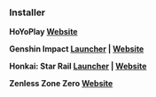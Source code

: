 ### Installer

**HoYoPlay 
[Website](https://download-porter.hoyoverse.com/download-porter/2024/06/07/hyp_global_setup_1.0.5.exe)**

**Genshin Impact 
[Launcher](https://autopatchhk.yuanshen.com/client_app/download/launcher/20240513154945_Z9PTR1tntRU1IfvL/GenshinImpact_install_202405121403.exe) | 
[Website](https://download-porter.hoyoverse.com/download-porter/2024/06/04/GenshinImpact_install_202405121403.exe)**

**Honkai: Star Rail
[Launcher](https://autopatchos.starrails.com/client/download/20240510111438_uYehweFmfcfyFkBg/StarRail_setup_1.0.5.exe) | 
[Website](https://download-porter.hoyoverse.com/download-porter/2024/06/04/2.2_0604_setup_hoyoverse.exe)**

**Zenless Zone Zero 
[Website](https://download-porter.hoyoverse.com/download-porter/2024/06/27/ZenlessZoneZero_setup_20240619172322_Fdm2LAw0My33jslM_202406191659.exe)**
